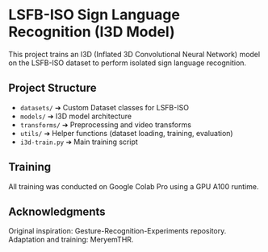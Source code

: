 # LSFB-ISO Sign Language Recognition (I3D Model)

This project trains an I3D (Inflated 3D Convolutional Neural Network) model on the LSFB-ISO dataset to perform isolated sign language recognition.

## Project Structure
- `datasets/` ➔ Custom Dataset classes for LSFB-ISO
- `models/` ➔ I3D model architecture
- `transforms/` ➔ Preprocessing and video transforms
- `utils/` ➔ Helper functions (dataset loading, training, evaluation)
- `i3d-train.py` ➔ Main training script

## Training
All training was conducted on Google Colab Pro using a GPU A100 runtime.

## Acknowledgments
Original inspiration: Gesture-Recognition-Experiments repository.
Adaptation and training: MeryemTHR.
